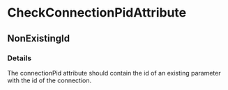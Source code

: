 ﻿---  
uid: Validator_4_7_3  
---

# CheckConnectionPidAttribute

## NonExistingId

### Details

The connectionPid attribute should contain the id of an existing parameter with the id of the connection.
